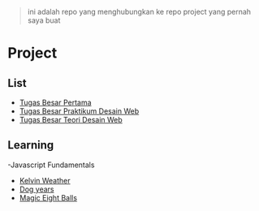 > ini adalah repo yang menghubungkan ke repo project yang pernah saya buat

# Project


## List

- [Tugas Besar Pertama](https://github.com/dindatiwi/tubespertama)
- [Tugas Besar Praktikum Desain Web](https://github.com/dindatiwi/riddlesite)
- [Tugas Besar Teori Desain Web](https://dindatiwi.github.io/riddlesite/)


## Learning
-Javascript Fundamentals
- [Kelvin Weather](https://github.com/dindatiwi/kelvin-weather)
- [Dog years](https://github.com/dindatiwi/dog-years)
- [Magic Eight Balls](https://github.com/dindatiwi/Magic-Eight-Ball)
